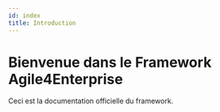 ```yaml
---
id: index
title: Introduction
---
```


# Bienvenue dans le Framework Agile4Enterprise

Ceci est la documentation officielle du framework.
